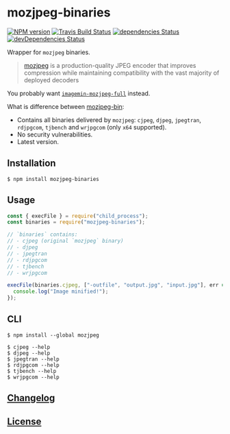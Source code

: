 # mozjpeg-binaries

[![NPM version](https://img.shields.io/npm/v/mozjpeg-binaries.svg)](https://www.npmjs.org/package/mozjpeg-binaries)
[![Travis Build Status](https://img.shields.io/travis/itgalaxy/mozjpeg-binaries/master.svg?label=build)](https://travis-ci.org/itgalaxy/mozjpeg-binaries)
[![dependencies Status](https://david-dm.org/itgalaxy/mozjpeg-binaries/status.svg)](https://david-dm.org/itgalaxy/mozjpeg-binaries)
[![devDependencies Status](https://david-dm.org/itgalaxy/mozjpeg-binaries/dev-status.svg)](https://david-dm.org/itgalaxy/mozjpeg-binaries?type=dev)

Wrapper for `mozjpeg` binaries.

> [mozjpeg](https://github.com/mozilla/mozjpeg) is a production-quality JPEG encoder that improves compression while maintaining compatibility with the vast majority of deployed decoders

You probably want [`imagemin-mozjpeg-full`](https://github.com/itgalaxy/imagemin-mozjpeg-full) instead.

What is difference between [mozjpeg-bin](https://github.com/imagemin/mozjpeg-bin/):

- Contains all binaries delivered by `mozjpeg`: `cjpeg`, `djpeg`, `jpegtran`, `rdjpgcom`, `tjbench` and `wrjpgcom` (only `x64` supported).
- No security vulnerabilities.
- Latest version.

## Installation

```shell
$ npm install mozjpeg-binaries
```

## Usage

```js
const { execFile } = require("child_process");
const binaries = require("mozjpeg-binaries");

// `binaries` contains:
// - cjpeg (original `mozjpeg` binary)
// - djpeg
// - jpegtran
// - rdjpgcom
// - tjbench
// - wrjpgcom

execFile(binaries.cjpeg, ["-outfile", "output.jpg", "input.jpg"], err => {
  console.log("Image minified!");
});
```

## CLI

```shell
$ npm install --global mozjpeg
```

```shell
$ cjpeg --help
$ djpeg --help
$ jpegtran --help
$ rdjpgcom --help
$ tjbench --help
$ wrjpgcom --help
```

## [Changelog](CHANGELOG.md)

## [License](LICENSE)

